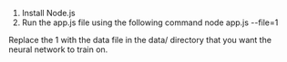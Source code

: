 1. Install Node.js
2. Run the app.js file using the following command
	node app.js --file=1

Replace the 1 with the data file in the data/ directory that you want 
the neural network to train on.